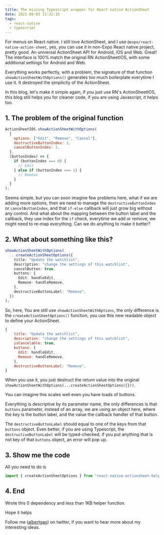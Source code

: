 ```yaml
---
title: The missing Typescript wrapper for React native ActionSheet
date: 2021-06-03 11:32:15
tags:
  - react-native
  - typescript
---
```


For menus on React native. I still love ActionSheet, and I use `@expo/react-native-action-sheet`, yes, you can use it in non-Expo React native project, pretty good. An universal ActionSheet API for Android, iOS and Web. Great! The interface is 100% match the original RN ActionSheetIOS, with some additional settings for Android and Web.

Everything works perfectly, with a problem, the signature of that function `showActionSheetWithOptions()` generates too much boilerplate everytime I use it. It destroyed the simplicity of the ActionSheet.

In this blog, let's make it simple again, if you just use RN's ActionSheetIOS, this blog still helps you for cleaner code, if you are using Javascript, it helps too.

<!--more-->

## 1. The problem of the original function

```javascript
ActionSheetIOS.showActionSheetWithOptions(
  {
    options: ["Edit", "Remove", "Cancel"],
    destructiveButtonIndex: 1,
    cancelButtonIndex: 2,
  },
  (buttonIndex) => {
    if (buttonIndex === 0) {
      // Edit
    } else if (buttonIndex === 1) {
      // Remove
    }
  }
);
```

Seems simple, but you can soon imagine few problems here, what if we are adding more options, then we need to manage the `destructiveButtonIndex` or `cancelButtonIndex`, and that `if-else` callback will just grow big without any control. And what about the mapping between the button label and the callback, they use index for the `if` check, everytime we add or remove, we might need to re-map everything. Can we do anything to make it better?

## 2. What about something like this?

```typescript
showActionSheetWithOptions(
  ...createActionSheetOptions({
    title: "Update the watchlist",
    description: "change the settings of this watchlist",
    cancelButton: true,
    buttons: {
      Edit: handleEdit,
      Remove: handleRemove,
    },
    destructiveButtonLabel: "Remove",
  })
);
```

So, here, You are still use `showActionSheetWithOptions`, the only difference is the `createActionSheetOptions()` function, you use this new readable object to define your ActionSheet.

```javascript
{
    title: "Update the watchlist",
    description: "change the settings of this watchlist",
    isCancelable: true,
    buttons: {
      Edit: handleEdit,
      Remove: handleRemove,
    },
    destructiveButtonLabel: "Remove",
}
```

When you use it, you just destruct the return value into the original `showActionSheetWithOptions(...createActionSheetOptions({}))`.

You can imagine this scales well even you have loads of buttons.

Everything is descriptive by its parameter name, the only differences is that `buttons` parameter, instead of an array, we are using an object here, where the key is the button label, and the value the callback handler of that button.

The `destructiveButtonLabel` should equal to one of the keys from that `buttons` object. Even better, if you are using Typescript, the `destructiveButtonLabel` will be typed-checked, if you put anything that is not key of that `buttons` object, an error will pop up.

## 3. Show me the code

All you need to do is

```javascript
import { createActionSheetOptions } from "react-native-actionsheet-helper";
```

## 4. End

Wrote this 0 dependency and less than 1KB helper function.

Hope it helps

Follow me (<a href='https://twitter.com/albertgao' target="_blank" rel="noopener noreferrer">albertgao</a>) on twitter, if you want to hear more about my interesting ideas.
